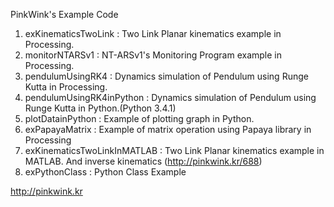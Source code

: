 PinkWink's Example Code

1. exKinematicsTwoLink : Two Link Planar kinematics example in Processing.
2. monitorNTARSv1 : NT-ARSv1's Monitoring Program example in Processing.
3. pendulumUsingRK4 : Dynamics simulation of Pendulum using Runge Kutta in Processing.
4. pendulumUsingRK4inPython : Dynamics simulation of Pendulum using Runge Kutta in Python.(Python 3.4.1)
5. plotDatainPython : Example of plotting graph in Python.
6. exPapayaMatrix : Example of matrix operation using Papaya library in Processing
7. exKinematicsTwoLinkInMATLAB : Two Link Planar kinematics example in MATLAB.
								And inverse kinematics
                                 (http://pinkwink.kr/688)
8. exPythonClass : Python Class Example                    

http://pinkwink.kr
